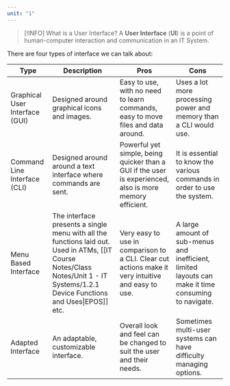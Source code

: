 ```yaml
---
unit: "1"
---
```


> [!INFO] What is a User Interface?
> A **User Interface** (**UI**) is a point of human-computer interaction and communication in an IT System.

There are four types of interface we can talk about:

| Type                           | Description                                                                                                                                                                        | Pros                                                                                                     | Cons                                                                                                 |
| ------------------------------ | ---------------------------------------------------------------------------------------------------------------------------------------------------------------------------------- | -------------------------------------------------------------------------------------------------------- | ---------------------------------------------------------------------------------------------------- |
| Graphical User Interface (GUI) | Designed around graphical icons and images.                                                                                                                                        | Easy to use, with no need to learn commands, easy to move files and data around.                         | Uses a lot more processing power and memory than a CLI would use.                                    |
| Command Line Interface (CLI)   | Designed around around a text interface where commands are sent.                                                                                                                   | Powerful yet simple, being quicker than a GUI if the user is experienced, also is more memory efficient. | It is essential to know the various commands in order to use the system.                             |
| Menu Based Interface           | The interface presents a single menu with all the functions laid out. Used in ATMs, [[IT Course Notes/Class Notes/Unit 1 - IT Systems/1.2.1 Device Functions and Uses\|EPOS]] etc. | Very easy to use in comparison to a CLI. Clear cut actions make it very intuitive and easy to use.       | A large amount of sub-menus and inefficient, limited layouts can make it time consuming to navigate. |
| Adapted Interface              | An adaptable, customizable interface.                                                                                                                                              | Overall look and feel can be changed to suit the user and their needs.                                   | Sometimes multi-user systems can have difficulty managing options.                                   |
